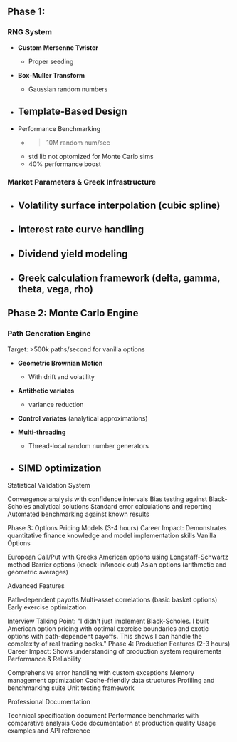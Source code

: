 ## Phase 1:

### RNG System
- **Custom Mersenne Twister**
    - Proper seeding

- **Box-Muller Transform**
    - Gaussian random numbers

- **Template-Based Design**
    - 

- Performance Benchmarking
    - >10M random num/sec
    - std lib not optomized for Monte Carlo sims
    - 40% performance boost

### Market Parameters & Greek Infrastructure
- **Volatility surface interpolation** (cubic spline)
    - 

- **Interest rate curve handling**
    - 

- **Dividend yield modeling**
    - 

- **Greek calculation framework** (delta, gamma, theta, vega, rho)
    - 


## Phase 2: Monte Carlo Engine

### Path Generation Engine
Target: >500k paths/second for vanilla options

- **Geometric Brownian Motion**
    - With drift and volatility

- **Antithetic variates**
    - variance reduction

- **Control variates** (analytical approximations)

- **Multi-threading**
    - Thread-local random number generators

- **SIMD optimization**
    - 

Statistical Validation System

Convergence analysis with confidence intervals
Bias testing against Black-Scholes analytical solutions
Standard error calculations and reporting
Automated benchmarking against known results

Phase 3: Options Pricing Models (3-4 hours)
Career Impact: Demonstrates quantitative finance knowledge and model implementation skills
Vanilla Options

European Call/Put with Greeks
American options using Longstaff-Schwartz method
Barrier options (knock-in/knock-out)
Asian options (arithmetic and geometric averages)

Advanced Features

Path-dependent payoffs
Multi-asset correlations (basic basket options)
Early exercise optimization

Interview Talking Point: "I didn't just implement Black-Scholes. I built American option pricing with optimal exercise boundaries and exotic options with path-dependent payoffs. This shows I can handle the complexity of real trading books."
Phase 4: Production Features (2-3 hours)
Career Impact: Shows understanding of production system requirements
Performance & Reliability

Comprehensive error handling with custom exceptions
Memory management optimization
Cache-friendly data structures
Profiling and benchmarking suite
Unit testing framework

Professional Documentation

Technical specification document
Performance benchmarks with comparative analysis
Code documentation at production quality
Usage examples and API reference